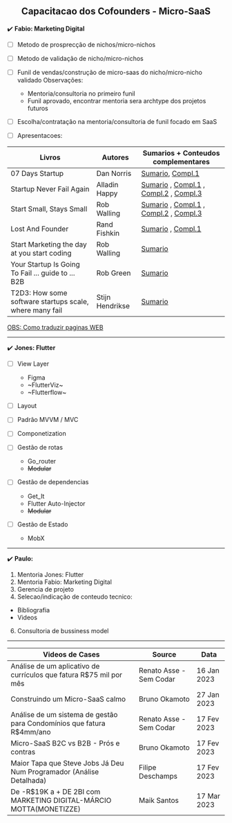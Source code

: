 <h2 align="center">Capacitacao dos Cofounders - Micro-SaaS</h2>

:heavy_check_mark: **Fabio: Marketing Digital**

- [ ] Metodo de prosprecção de nichos/micro-nichos

- [ ] Metodo de validação de nicho/micro-nichos

- [ ] Funil de vendas/construção de micro-saas do nicho/micro-nicho validado Observações:
  - Mentoria/consultoria no primeiro funil
  - Funil aprovado, encontrar mentoria sera archtype dos projetos futuros

- [ ] Escolha/contratação na mentoria/consultoria de funil focado em SaaS

- [ ] Apresentacoes:

<div align="center">
  
| Livros | Autores | Sumarios + Conteudos complementares |
| ------ | ------ | ------ |
| 07 Days Startup | Dan Norris | [Sumario](https://mrgavinbell.com/7-day-startup/), [Compl.1](https://www.samuelthomasdavies.com/book-summaries/business/the-7-day-startup/) |
| Startup Never Fail Again | Alladin Happy | [Sumario](https://startupsventurecapital.com/startup-guide-86d026e68264) , [Compl.1](https://medium.com/@happyaladdin/top-10-growth-hacking-infographics-c21a55b1160f) , [Compl.2](https://medium.com/@happyaladdin/top-10-growth-hacking-mistakes-that-cost-me-5-years-of-my-life-and-then-saved-me-200k-38f3dcfcdcad) , [Compl.3](https://medium.com/startup-grind/top-10-proven-growth-hacking-ideas-for-2016-bcd3c126de63) |
| Start Small, Stays Small | Rob Walling | [Sumario](https://filipesilva.me/notes/start-small-stay-small/) , [Compl.1](https://github.com/elliotlarson/dev-notes/blob/master/books/start-small-stay-small-a-developers-guide-to-launching-a-startup.md) , [Compl.2](https://sive.rs/book/StartSmallStaySmall) , [Compl.3](https://jakobgreenfeld.com/start-walling) |
| Lost And Founder | Rand Fishkin | [Sumario](https://accessorytosuccess.com/blogs/books/lost-and-founder-book-summary-by-rand-fishkin) , [Compl.1](https://waiyancan.com/summary-lost-and-founder-rand-fishkin/)|
| Start Marketing the day at you start coding | Rob Walling | [Sumario](https://robwalling.com/2010/10/14/startup-marketing-part-6-why-you-should-start-marketing-the-day-you-start-coding/) |
| Your Startup Is Going To Fail ... guide to ... B2B | Rob Green | [Sumario](https://www.amazon.com/Your-Startup-Going-Fail-foundation-ebook/dp/B07P7N2R5R/ref=sr_1_1?crid=XD7Q69AE6NJI&keywords=startup+fail&qid=1677345711&s=books&sprefix=startup+fai%2Cstripbooks-intl-ship%2C132&sr=1-1) |
| T2D3: How some software startups scale, where many fail | Stijn Hendrikse | [Sumario](https://www.amazon.com/T2D3-software-startups-scale-where-ebook/dp/B09HPDDHDY/ref=cm_cr_arp_d_product_top?ie=UTF8) |
 
</div>

[OBS: Como traduzir paginas WEB](https://support.google.com/chrome/answer/173424?hl=pt&co=GENIE.Platform%3DDesktop)

----

:heavy_check_mark: **Jones: Flutter**

- [ ] View Layer
  - Figma
  - ~FlutterViz~
  - ~Flutterflow~

- [ ] Layout

- [ ] Padrão MVVM / MVC

- [ ] Componetization 

- [ ] Gestão de rotas 
  - Go_router
  - ~~Modular~~
  

- [ ] Gestão de dependencias 
  - Get_It
  - Flutter Auto-Injector
  - ~~Modular~~

- [ ] Gestão de Estado
  - MobX

----

:heavy_check_mark: **Paulo:**
1. Mentoria Jones: Flutter
2. Mentoria Fabio: Marketing Digital 
3. Gerencia de projeto
4. Selecao/indicação de conteudo tecnico:
  - Bibliografia
  - Videos
6. Consultoria de bussiness model
  
----
<div align="center">

| Videos de Cases | Source | Data |
| ------ | ------ | ------ |
| Análise de um aplicativo de currículos que fatura R$75 mil por mês | Renato Asse - Sem Codar | 16 Jan 2023 |
| Construindo um Micro-SaaS calmo | Bruno Okamoto | 27 Jan 2023 |
| Análise de um sistema de gestão para Condomínios que fatura R$4mm/ano | Renato Asse - Sem Codar | 17 Fev 2023 |
| Micro-SaaS B2C vs B2B - Prós e contras | Bruno Okamoto | 17 Fev 2023 |
| Maior Tapa que Steve Jobs Já Deu Num Programador (Análise Detalhada) | Filipe Deschamps | 17 Fev 2023 |
| De -R$19K a + DE 2BI com MARKETING DIGITAL-MÁRCIO MOTTA(MONETIZZE)| Maik Santos | 17 Mar 2023 |

</div>
